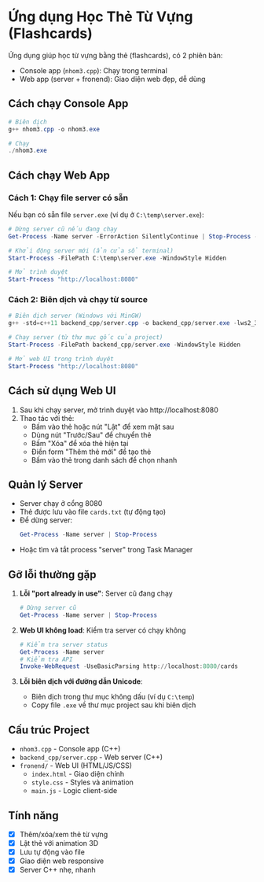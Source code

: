# Ứng dụng Học Thẻ Từ Vựng (Flashcards)

Ứng dụng giúp học từ vựng bằng thẻ (flashcards), có 2 phiên bản:
- Console app (`nhom3.cpp`): Chạy trong terminal
- Web app (server + fronend): Giao diện web đẹp, dễ dùng

## Cách chạy Console App

```powershell
# Biên dịch
g++ nhom3.cpp -o nhom3.exe

# Chạy
./nhom3.exe
```

## Cách chạy Web App

### Cách 1: Chạy file server có sẵn
Nếu bạn có sẵn file `server.exe` (ví dụ ở `C:\temp\server.exe`):

```powershell
# Dừng server cũ nếu đang chạy
Get-Process -Name server -ErrorAction SilentlyContinue | Stop-Process -Force

# Khởi động server mới (ẩn cửa sổ terminal)
Start-Process -FilePath C:\temp\server.exe -WindowStyle Hidden

# Mở trình duyệt
Start-Process "http://localhost:8080"
```

### Cách 2: Biên dịch và chạy từ source

```powershell
# Biên dịch server (Windows với MinGW)
g++ -std=c++11 backend_cpp/server.cpp -o backend_cpp/server.exe -lws2_32

# Chạy server (từ thư mục gốc của project)
Start-Process -FilePath backend_cpp/server.exe -WindowStyle Hidden

# Mở web UI trong trình duyệt
Start-Process "http://localhost:8080"
```

## Cách sử dụng Web UI

1. Sau khi chạy server, mở trình duyệt vào http://localhost:8080
2. Thao tác với thẻ:
   - Bấm vào thẻ hoặc nút "Lật" để xem mặt sau
   - Dùng nút "Trước/Sau" để chuyển thẻ
   - Bấm "Xóa" để xóa thẻ hiện tại
   - Điền form "Thêm thẻ mới" để tạo thẻ
   - Bấm vào thẻ trong danh sách để chọn nhanh

## Quản lý Server

- Server chạy ở cổng 8080
- Thẻ được lưu vào file `cards.txt` (tự động tạo)
- Để dừng server:
  ```powershell
  Get-Process -Name server | Stop-Process
  ```
- Hoặc tìm và tắt process "server" trong Task Manager

## Gỡ lỗi thường gặp

1. **Lỗi "port already in use"**: Server cũ đang chạy
   ```powershell
   # Dừng server cũ
   Get-Process -Name server | Stop-Process
   ```

2. **Web UI không load**: Kiểm tra server có chạy không
   ```powershell
   # Kiểm tra server status
   Get-Process -Name server
   # Kiểm tra API
   Invoke-WebRequest -UseBasicParsing http://localhost:8080/cards
   ```

3. **Lỗi biên dịch với đường dẫn Unicode**: 
   - Biên dịch trong thư mục không dấu (ví dụ `C:\temp`)
   - Copy file `.exe` về thư mục project sau khi biên dịch

## Cấu trúc Project

- `nhom3.cpp` - Console app (C++)
- `backend_cpp/server.cpp` - Web server (C++)
- `fronend/` - Web UI (HTML/JS/CSS)
  - `index.html` - Giao diện chính
  - `style.css` - Styles và animation
  - `main.js` - Logic client-side

## Tính năng

- [x] Thêm/xóa/xem thẻ từ vựng
- [x] Lật thẻ với animation 3D
- [x] Lưu tự động vào file
- [x] Giao diện web responsive
- [x] Server C++ nhẹ, nhanh
